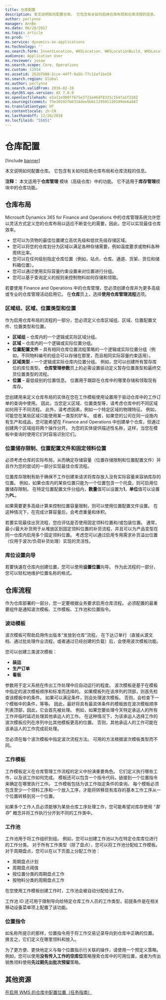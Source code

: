 ```yaml
---
title: 仓库配置
description: 本文说明如何配置仓库。 它包含有关如何启用仓库布局和仓库流程的信息。
author: perlynne
manager: AnnBe
ms.date: 06/20/2017
ms.topic: article
ms.prod: ''
ms.service: dynamics-ax-applications
ms.technology: ''
ms.search.form: InventLocation, WHSLocation, WHSLocationBuild, WHSLocationProfile, WHSLocationType, WHSLocDirTable, WHSParameters, WHSWaveTemplateTable, WHSWorkPool, WHSWorkTemplateTable, WHSZone, WHSZoneGroup
audience: Application User
ms.reviewer: josaw
ms.search.scope: Core, Operations
ms.custom: 11554
ms.assetid: 262b7b88-2cce-44f7-9a5b-77c12af1be20
ms.search.region: Global
ms.author: perlynne
ms.search.validFrom: 2016-02-28
ms.dyn365.ops.version: AX 7.0.0
ms.openlocfilehash: e5a11e900ff675e3721e46df8321c154fa1f2282
ms.sourcegitcommit: 73e10192fb6318dee5bb1129591120199de6a487
ms.translationtype: HT
ms.contentlocale: zh-CN
ms.lasthandoff: 12/20/2018
ms.locfileid: "55851"
---
```

# <a name="warehouse-configuration"></a>仓库配置

[!include [banner](../includes/banner.md)]

本文说明如何配置仓库。 它包含有关如何启用仓库布局和仓库流程的信息。

**注释：** 本文适用于**仓库管理** 模块（高级仓库）中的功能。 它不适用于**库存管理**模块中的仓库功能。

## <a name="warehouse-layout"></a>仓库布局
Microsoft Dynamics 365 for Finance and Operations 中的仓库管理系统允许您以灵活方式定义您的仓库布局以适应不断变化的需要，因此，您可以实现最佳仓库效率。

-   您可以为货物的最佳位置建立高优先级和低优先级存储区域。
-   您可以将您的仓库划分为区域以满足各种存储需要，例如温度要求或物料各种周转比率。
-   您可以在任何级别指定仓库位置（例如，站点、仓库、通道、货架、货位和储料箱位置）。
-   您可以通过使用实际容量约束设置来对位置进行分组。
-   您可以基于查询定义的规则来控制物料如何存储和领取。

若要使用 Finance and Operations 中的仓库管理，您必须创建仓库并为更多高级或专业的仓库管理活动启用它。 在**仓库**页上，选择**使用仓库管理流程**选项。

### <a name="zone-groups-zones-location-types-and-locations"></a>区域组、区域、位置类型和位置

作为启用仓库布局的流程的一部分，您必须定义仓库区域组、区域、位置配置文件、位置类型和位置。

-   **区域组** – 仓库内的一个逻辑或实际区域分组。
-   **区域** – 仓库内的一个逻辑或实际位置分组。
-   **位置配置文件** – 具有相同仓库位置流程策略的一个逻辑或实际位置分组（例如，不同物料编号的组合可以存储在那里，而且相同实际容量约束适用）。
-   **区域类型** – 一个逻辑或实际仓库内位置分组。 例如，您可以创建所有暂存库位的库位类型。 **仓库管理参数**页上的必需设置驱动定义暂存位置类型和最终交货位置类型的流程。
-   **位置** – 最低级别的位置信息。 位置用于跟踪在仓库中的哪里存储和领取现有库存。

您创建用来定义仓库布局的实体在您在工作模板使用设置用于驱动仓库中的工作订单的查询中使用。 因此，当您定义区域、位置类型等，请考虑仓库中的不同区域如何用于不同流程。 此外，请考虑因素，例如一个特定区域的物理特征。 例如，可能您在某些区域只能使用某一类型的铲车。 或者，如果您的公司在同一设施内有生产和成品，您可能希望在 Finance and Operations 中创建单个仓库，但通过创建两个区域组将两个操作分开。 为您的实体提供描述性名称，这样，当您在模板中查询时使用它们时容易识别它们。

### <a name="location-stocking-limits-location-profiles-and-fixed-picking-locations"></a>位置储存限制、位置配置文件和固定领料位置

必须考虑仓库的实际布局，从而确定存储容量（位置存储限制和位置配置文件）并且作为您的尝试的一部分实现最佳仓库流程。 

位置库存限制有助于确保不工作创建来请求将库存放入没有实际容量来容纳库存的位置。 例如，如果仓库内的某些位置只能为一个位置包含一个托盘，则可启用位置储存限制。 在特定位置配置文件分组内，**数量**值可以设置为**1**，**单位**值可以设置为**PL**。 

如果需要更多高级计算来控制位置容量限制，则可以使用位置配置文件设置。 在这种情况下，在完成计算容量后，会考虑重量和体积。 

若要实现最佳出货流程，您应评估是否使用固定领料位置和/或包装位置。 通常，最小/最大补货用于从堆放区到固定领料位置的补货流程，并且可以为产品变型在同一仓库内启用多个固定领料位置。 考虑您可以通过启用专用需求补货溢出位置（仅用于波次/负荷补货处理）实现的灵活性。

### <a name="location-setup-wizard"></a>库位设置向导

若要快速在仓库内创建位置，您可以使用**设置位置**向导。 作为此流程的一部分，您可以轻松地维护位置名称的格式。

## <a name="warehouse-processes"></a>仓库流程
作为仓库部署的一部分，您一定要根据业务要求启用仓库流程。 必须配置的最重要组件是通知波次模板、工作模板、工作池和位置指令。

### <a name="wave-templates"></a>波动模板

波次模板可帮助启用传出版本“发放到仓库”流程。 在下达订单行（直接从源文档、通过批处理作业流程，或者通过已经创建的负载）后，会使用波次模板功能。 

您可以创建三类波次模板： 
-   **装运**
-   **生产订单**
-   **看板** 

参数用于定义系统在传出工作处理中应自动运行的程度。 波次模板是基于在模板中指定的波次模板顺序和标准而选择的。 如果模板列在该序列的顶部，则首先检查该模板中的条件。 如果可以满足条件，则会处理波次模板。 否则，会检查下一个模板中的条件，等等。 因此，最好将具有最具体条件的模板放在波次模板顺序列表顶部，因此，它会首先被处理。 例如，如果您要处理今天特定承运人的所有工作并临时延迟处理其他承运人的工作。 在这种情况下，为该承运人选择工作的波次模板应列在序列中比其他模板更高的位置。 否则，其他承运人的工作可能在该承运人的工作完成前处理。 

您必须在每个波次模板中指定波次流程方法。 可用的方法根据波次模板类型而不同。

### <a name="work-templates"></a>工作模板

工作模板定义在仓库管理工作流程的定义中扮演重要角色。 它们定义执行哪些工作，以及该工作如何完成。 模板还可以包含一个指令代码，链接到一个位置指令来确定在哪里执行工作。 工作模板包括为该工作指定条件的查询。 每个模板必须包含至少一个领料工序和一个放入工序，才能将转移现有库存的基本工作工序从一个位置转移到另一个位置。 

如果多个工作人员必须能够为某些仓库工序处理工作，您可能希望对库存使用 *“暂存”* 概念并将工作执行分开到不同的工作类中。

### <a name="work-pools"></a>工作池

工作池用于将工作组织到组。 例如，您可以创建工作池以为在特定仓库库位进行的工作分类。 对于所有工作类型（除了盘点），您可以将工作池分配给工作模板。 对于周期盘点，您可以在以下页面上分配工作池：

-   周期盘点计划
-   周期盘点阈值
-   按位置分类的周期盘点工作
-   按物料分类的周期盘点工作

在您使用工作模板创建工作时，工作池会被自动分配给该工作。 

工作池 ID 还可用于限制导向给特定仓库工作人员的工作类型，前提条件是在相关移动设备菜单项上配置了该功能。

### <a name="location-directives"></a>位置指令

如名称所提示的那样，位置指令用于将工作交易记录导向到仓库中正确的位置。 换言之，它们定义在哪里领料和放入。 

为了更方便、更快地定义与每个位置指示行关联的操作，请使用一个预定义策略。 例如，您可以使用**没有传入工作的空库位**策略搜索仓库中的可用位置，或者为传出销售领料使用**先过期先出批次预留**策略。

<a name="additional-resources"></a>其他资源
--------

[在启用 WMS 的仓库中配置位置（任务指南）](tasks/configure-locations-wms-enabled-warehouse.md)



